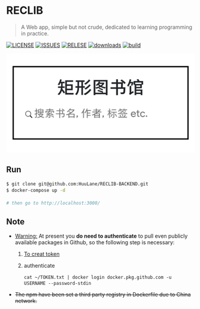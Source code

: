 # RECLIB

> A Web app, simple but not crude, dedicated to learning programming in practice.

[![LICENSE]][license]
[![ISSUES]][issues]
[![RELESE]][relese]
[![downloads]][downloads]
[![build]][build]

<p align="center">
  <img src="./static/IMG_HOME.jpg">
</p>

## Run

```bash
$ git clone git@github.com:HuuLane/RECLIB-BACKEND.git
$ docker-compose up -d

# then go to http://localhost:3000/
```

## Note

- [Warning:](https://github.community/t5/GitHub-Actions/docker-pull-from-public-GitHub-Package-Registry-fail-with-quot/td-p/32782) At present you **do need to authenticate** to pull even publicly available packages in Github, so the following step is necessary:

  1.  [To creat token](https://help.github.com/en/github/authenticating-to-github/creating-a-personal-access-token-for-the-command-line)

  2.  authenticate

      ```
      cat ~/TOKEN.txt | docker login docker.pkg.github.com -u USERNAME --password-stdin
      ```

- ~~The npm have been set a third party registry in Dockerfile due to China network.~~

<!-- Markdown link & img dfn's -->

[license]: https://img.shields.io/github/license/HuuLane/RECLIB-BACKEND?style=flat-square
[issues]: https://img.shields.io/github/issues/HuuLane/RECLIB-BACKEND?style=flat-square
[relese]: https://img.shields.io/github/v/tag/HuuLane/RECLIB-BACKEND?style=flat-square
[downloads]: https://img.shields.io/github/downloads/HuuLane/RECLIB-BACKEND/total
[build]: https://img.shields.io/github/workflow/status/HuuLane/RECLIB-BACKEND/Docker
